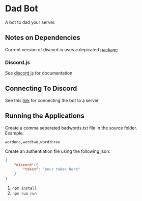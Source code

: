 # Dad Bot
A bot to dad your server.

## Notes on Dependencies
Current version of discord.io uses a depicated [package](https://github.com/renesansz/discord-greeter-bot/issues/44)

### Discord.js
See [discord js](https://discord.js.org/?source=post_page---------------------------#/docs/main/stable/general/welcome) for documentation


## Connecting To Discord
See this [link](https://github.com/jagrosh/MusicBot/wiki/Adding-Your-Bot-To-Your-Server) for connecting the bot to a server

## Running the Applications
Create a comma seperated badwords.txt file in the source folder.  
Example:
```
wordone,wordtwo,wordthree
```
Create an authentiation file using the following json:
```json
{
    "discord":{
        "token": "your token here"
    }
}
```
1. `npm install`
2. `npm run run`
